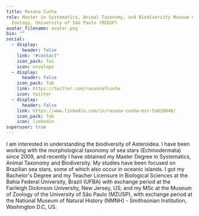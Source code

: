 ```yaml
---
title: Rosana Cunha
role: Master in Systematics, Animal Taxonomy, and Biodiversity Museum of
  Zoology, University of São Paulo (MZUSP)
avatar_filename: avatar.png
bio: ""
social:
  - display:
      header: false
    link: "#contact"
    icon_pack: fas
    icon: envelope
  - display:
      header: false
    icon_pack: fab
    link: https://twitter.com/rosannafcunha
    icon: twitter
  - display:
      header: false
    link: https://www.linkedin.com/in/rosana-cunha-msc-5a028040/
    icon_pack: fab
    icon: linkedin
superuser: true
---
```

I am interested in understanding the biodiversity of Asteroidea. I have been working with the morphological taxonomy of sea stars (Echinodermata) since 2009, and recently I have obtained my Master Degree in Systematics, Animal Taxonomy and Biodiversity. My studies have been focused on Brazilian sea stars, some of which also occur in oceanic islands. I got my Bachelor's Degree and my Teacher Licensure in Biological Sciences at the Bahia Federal University, Brazil (UFBA) with exchange period at the Fairleigh Dickinson University, New Jersey, US; and my MSc at the Museum of Zoology of the University of São Paulo (MZUSP), with exchange period at the National Museum of Natural History (NMNH) - Smithsonian Institution, Washington D.C, US.